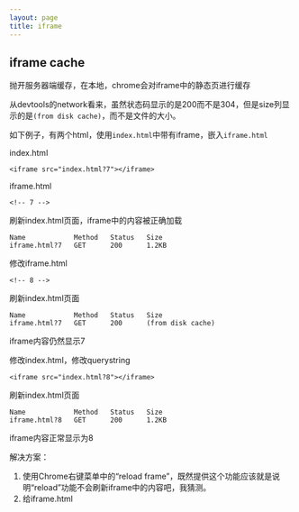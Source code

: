 ```yaml
---
layout: page
title: iframe
---
```


## iframe cache

抛开服务器端缓存，在本地，chrome会对iframe中的静态页进行缓存

从devtools的network看来，虽然状态码显示的是200而不是304，但是size列显示的是`(from disk cache)`，而不是文件的大小。

如下例子，有两个html，使用`index.html`中带有iframe，嵌入`iframe.html`

index.html

```
<iframe src="index.html?7"></iframe>
```

iframe.html

```
<!-- 7 -->
```

刷新index.html页面，iframe中的内容被正确加载

```
Name            Method   Status   Size
iframe.html?7   GET      200      1.2KB
```

修改iframe.html

```
<!-- 8 -->
```

刷新index.html页面

```
Name            Method   Status   Size
iframe.html?7   GET      200      (from disk cache)
```

iframe内容仍然显示7

修改index.html，修改querystring

```
<iframe src="index.html?8"></iframe>
```

刷新index.html页面

```
Name            Method   Status   Size
iframe.html?8   GET      200      1.2KB
```

iframe内容正常显示为8

解决方案：

1. 使用Chrome右键菜单中的“reload frame”，既然提供这个功能应该就是说明“reload”功能不会刷新iframe中的内容吧，我猜测。
2. 给iframe.html